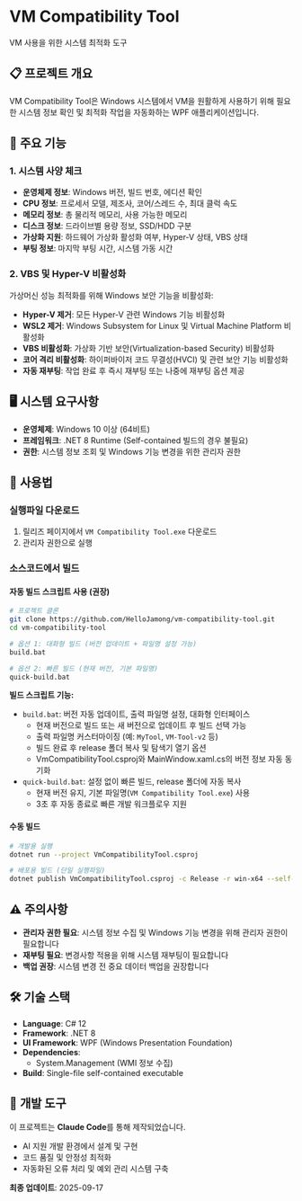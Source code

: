 # VM Compatibility Tool

VM 사용을 위한 시스템 최적화 도구

## 📋 프로젝트 개요

VM Compatibility Tool은 Windows 시스템에서 VM을 원활하게 사용하기 위해 필요한 시스템 정보 확인 및 최적화 작업을 자동화하는 WPF 애플리케이션입니다.

## 🎯 주요 기능

### 1. **시스템 사양 체크**
- **운영체제 정보**: Windows 버전, 빌드 번호, 에디션 확인
- **CPU 정보**: 프로세서 모델, 제조사, 코어/스레드 수, 최대 클럭 속도
- **메모리 정보**: 총 물리적 메모리, 사용 가능한 메모리
- **디스크 정보**: 드라이브별 용량 정보, SSD/HDD 구분
- **가상화 지원**: 하드웨어 가상화 활성화 여부, Hyper-V 상태, VBS 상태
- **부팅 정보**: 마지막 부팅 시간, 시스템 가동 시간

### 2. **VBS 및 Hyper-V 비활성화**
가상머신 성능 최적화를 위해 Windows 보안 기능을 비활성화:

- **Hyper-V 제거**: 모든 Hyper-V 관련 Windows 기능 비활성화
- **WSL2 제거**: Windows Subsystem for Linux 및 Virtual Machine Platform 비활성화  
- **VBS 비활성화**: 가상화 기반 보안(Virtualization-based Security) 비활성화
- **코어 격리 비활성화**: 하이퍼바이저 코드 무결성(HVCI) 및 관련 보안 기능 비활성화
- **자동 재부팅**: 작업 완료 후 즉시 재부팅 또는 나중에 재부팅 옵션 제공

## 🖥️ 시스템 요구사항

- **운영체제**: Windows 10 이상 (64비트)
- **프레임워크**: .NET 8 Runtime (Self-contained 빌드의 경우 불필요)
- **권한**: 시스템 정보 조회 및 Windows 기능 변경을 위한 관리자 권한

## 🚀 사용법

### 실행파일 다운로드
1. 릴리즈 페이지에서 `VM Compatibility Tool.exe` 다운로드
2. 관리자 권한으로 실행

### 소스코드에서 빌드

#### 자동 빌드 스크립트 사용 (권장)
```bash
# 프로젝트 클론
git clone https://github.com/HelloJamong/vm-compatibility-tool.git
cd vm-compatibility-tool

# 옵션 1: 대화형 빌드 (버전 업데이트 + 파일명 설정 가능)
build.bat

# 옵션 2: 빠른 빌드 (현재 버전, 기본 파일명)
quick-build.bat
```

**빌드 스크립트 기능:**
- `build.bat`: 버전 자동 업데이트, 출력 파일명 설정, 대화형 인터페이스
  - 현재 버전으로 빌드 또는 새 버전으로 업데이트 후 빌드 선택 가능
  - 출력 파일명 커스터마이징 (예: `MyTool`, `VM-Tool-v2` 등)
  - 빌드 완료 후 release 폴더 복사 및 탐색기 열기 옵션
  - VmCompatibilityTool.csproj와 MainWindow.xaml.cs의 버전 정보 자동 동기화
- `quick-build.bat`: 설정 없이 빠른 빌드, release 폴더에 자동 복사
  - 현재 버전 유지, 기본 파일명(`VM Compatibility Tool.exe`) 사용
  - 3초 후 자동 종료로 빠른 개발 워크플로우 지원

#### 수동 빌드
```bash
# 개발용 실행
dotnet run --project VmCompatibilityTool.csproj

# 배포용 빌드 (단일 실행파일)
dotnet publish VmCompatibilityTool.csproj -c Release -r win-x64 --self-contained true -p:PublishSingleFile=true
```

## ⚠️ 주의사항

- **관리자 권한 필요**: 시스템 정보 수집 및 Windows 기능 변경을 위해 관리자 권한이 필요합니다
- **재부팅 필요**: 변경사항 적용을 위해 시스템 재부팅이 필요합니다
- **백업 권장**: 시스템 변경 전 중요 데이터 백업을 권장합니다

## 🛠️ 기술 스택

- **Language**: C# 12
- **Framework**: .NET 8
- **UI Framework**: WPF (Windows Presentation Foundation)
- **Dependencies**: 
  - System.Management (WMI 정보 수집)
- **Build**: Single-file self-contained executable

## 🤖 개발 도구

이 프로젝트는 **Claude Code**를 통해 제작되었습니다.
- AI 지원 개발 환경에서 설계 및 구현
- 코드 품질 및 안정성 최적화
- 자동화된 오류 처리 및 예외 관리 시스템 구축

**최종 업데이트**: 2025-09-17
